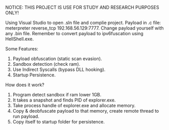 NOTICE: THIS PROJECT IS USE FOR STUDY AND RESEARCH PURPOSES ONLY!

Using Visual Studio to open .sln file and complie project.
Payload in .c file: meterpreter reverse_tcp 192.168.56.129:7777.
Change payload yourself with any .bin file. Remember to convert payload to ipv6fuscation using HellShell.exe.

Some Features:
1. Payload obfuscation (static scan evasion).
2. Sandbox detection (check ram).
3. Use Indirect Syscalls (bypass DLL hooking).
4. Startup Persistence.

How does it work?
1. Program detect sandbox if ram lower 1GB.
2. It takes a snapshot and finds PID of explorer.exe.
3. Take process handle of explorer.exe and allocate memory.
4. Copy & deobfuscate payload to that memory, create remote thread to run payload.
5. Copy itself to startup folder for persistence.
